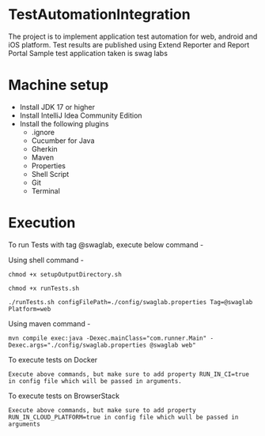 # TestAutomationIntegration

The project is to implement application test automation for web, android and iOS platform.
Test results are published using Extend Reporter and Report Portal
Sample test application taken is swag labs

# Machine setup

* Install JDK 17 or higher
* Install IntelliJ Idea Community Edition
* Install the following plugins
    * .ignore
    * Cucumber for Java
    * Gherkin
    * Maven
    * Properties
    * Shell Script
    * Git
    * Terminal

# Execution

To run Tests with tag @swaglab, execute below command - 

Using shell command - 

    chmod +x setupOutputDirectory.sh
    
    chmod +x runTests.sh
    
    ./runTests.sh configFilePath=./config/swaglab.properties Tag=@swaglab Platform=web

Using maven command - 

    mvn compile exec:java -Dexec.mainClass="com.runner.Main" -Dexec.args="./config/swaglab.properties @swaglab web"

To execute tests on Docker
    
    Execute above commands, but make sure to add property RUN_IN_CI=true in config file which will be passed in arguments.

To execute tests on BrowserStack

    Execute above commands, but make sure to add property RUN_IN_CLOUD_PLATFORM=true in config file which wull be passed in arguments





